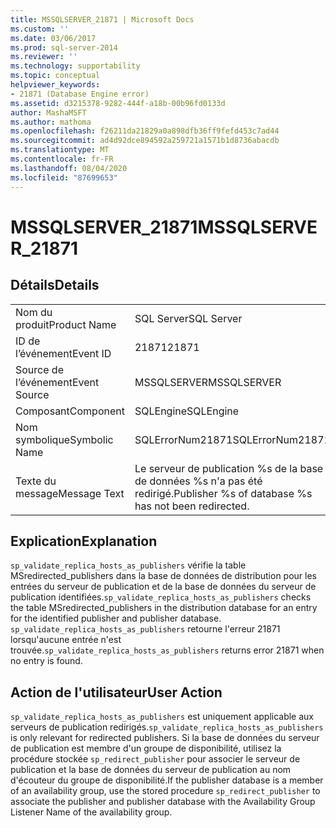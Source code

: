 ```yaml
---
title: MSSQLSERVER_21871 | Microsoft Docs
ms.custom: ''
ms.date: 03/06/2017
ms.prod: sql-server-2014
ms.reviewer: ''
ms.technology: supportability
ms.topic: conceptual
helpviewer_keywords:
- 21871 (Database Engine error)
ms.assetid: d3215378-9282-444f-a18b-00b96fd0133d
author: MashaMSFT
ms.author: mathoma
ms.openlocfilehash: f26211da21829a0a898dfb36ff9fefd453c7ad44
ms.sourcegitcommit: ad4d92dce894592a259721a1571b1d8736abacdb
ms.translationtype: MT
ms.contentlocale: fr-FR
ms.lasthandoff: 08/04/2020
ms.locfileid: "87699653"
---
```

# <a name="mssqlserver_21871"></a><span data-ttu-id="2e371-102">MSSQLSERVER_21871</span><span class="sxs-lookup"><span data-stu-id="2e371-102">MSSQLSERVER_21871</span></span>
    
## <a name="details"></a><span data-ttu-id="2e371-103">Détails</span><span class="sxs-lookup"><span data-stu-id="2e371-103">Details</span></span>  
  
|||  
|-|-|  
|<span data-ttu-id="2e371-104">Nom du produit</span><span class="sxs-lookup"><span data-stu-id="2e371-104">Product Name</span></span>|<span data-ttu-id="2e371-105">SQL Server</span><span class="sxs-lookup"><span data-stu-id="2e371-105">SQL Server</span></span>|  
|<span data-ttu-id="2e371-106">ID de l’événement</span><span class="sxs-lookup"><span data-stu-id="2e371-106">Event ID</span></span>|<span data-ttu-id="2e371-107">21871</span><span class="sxs-lookup"><span data-stu-id="2e371-107">21871</span></span>|  
|<span data-ttu-id="2e371-108">Source de l’événement</span><span class="sxs-lookup"><span data-stu-id="2e371-108">Event Source</span></span>|<span data-ttu-id="2e371-109">MSSQLSERVER</span><span class="sxs-lookup"><span data-stu-id="2e371-109">MSSQLSERVER</span></span>|  
|<span data-ttu-id="2e371-110">Composant</span><span class="sxs-lookup"><span data-stu-id="2e371-110">Component</span></span>|<span data-ttu-id="2e371-111">SQLEngine</span><span class="sxs-lookup"><span data-stu-id="2e371-111">SQLEngine</span></span>|  
|<span data-ttu-id="2e371-112">Nom symbolique</span><span class="sxs-lookup"><span data-stu-id="2e371-112">Symbolic Name</span></span>|<span data-ttu-id="2e371-113">SQLErrorNum21871</span><span class="sxs-lookup"><span data-stu-id="2e371-113">SQLErrorNum21871</span></span>|  
|<span data-ttu-id="2e371-114">Texte du message</span><span class="sxs-lookup"><span data-stu-id="2e371-114">Message Text</span></span>|<span data-ttu-id="2e371-115">Le serveur de publication %s de la base de données %s n'a pas été redirigé.</span><span class="sxs-lookup"><span data-stu-id="2e371-115">Publisher %s of database %s has not been redirected.</span></span>|  
  
## <a name="explanation"></a><span data-ttu-id="2e371-116">Explication</span><span class="sxs-lookup"><span data-stu-id="2e371-116">Explanation</span></span>  
 <span data-ttu-id="2e371-117">`sp_validate_replica_hosts_as_publishers` vérifie la table MSredirected_publishers dans la base de données de distribution pour les entrées du serveur de publication et de la base de données du serveur de publication identifiées.</span><span class="sxs-lookup"><span data-stu-id="2e371-117">`sp_validate_replica_hosts_as_publishers` checks the table MSredirected_publishers in the distribution database for an entry for the identified publisher and publisher database.</span></span>  <span data-ttu-id="2e371-118">`sp_validate_replica_hosts_as_publishers` retourne l'erreur 21871 lorsqu'aucune entrée n'est trouvée.</span><span class="sxs-lookup"><span data-stu-id="2e371-118">`sp_validate_replica_hosts_as_publishers` returns error 21871 when no entry is found.</span></span>  
  
## <a name="user-action"></a><span data-ttu-id="2e371-119">Action de l'utilisateur</span><span class="sxs-lookup"><span data-stu-id="2e371-119">User Action</span></span>  
 <span data-ttu-id="2e371-120">`sp_validate_replica_hosts_as_publishers` est uniquement applicable aux serveurs de publication redirigés.</span><span class="sxs-lookup"><span data-stu-id="2e371-120">`sp_validate_replica_hosts_as_publishers` is only relevant for redirected publishers.</span></span> <span data-ttu-id="2e371-121">Si la base de données du serveur de publication est membre d'un groupe de disponibilité, utilisez la procédure stockée `sp_redirect_publisher` pour associer le serveur de publication et la base de données du serveur de publication au nom d'écouteur du groupe de disponibilité.</span><span class="sxs-lookup"><span data-stu-id="2e371-121">If the publisher database is a member of an availability group, use the stored procedure `sp_redirect_publisher` to associate the publisher and publisher database with the Availability Group Listener Name of the availability group.</span></span>  
  
  
